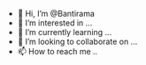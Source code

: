 - 👋 Hi, I’m @Bantirama
- 👀 I’m interested in ...
- 🌱 I’m currently learning ...
- 💞️ I’m looking to collaborate on ...
- 📫 How to reach me ..

<!---
Bantirama/Bantirama is a ✨ special ✨ repository because its `README.md` (this file) appears on your GitHub profile.
You can click the Preview link to take a look at your changes.
--->
